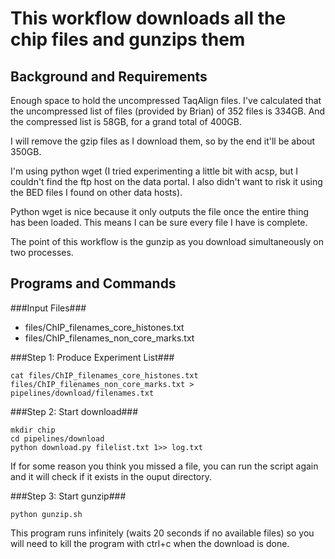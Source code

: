 This workflow downloads all the chip files and gunzips them
===========================================================

Background and Requirements
---------------------------

Enough space to hold the uncompressed TaqAlign files. I've calculated that
the uncompressed list of files (provided by Brian) of 352 files is 334GB.
And the compressed list is 58GB, for a grand total of 400GB.

I will remove the gzip files as I download them, so by the end it'll be about
350GB.

I'm using python wget (I tried experimenting a little bit with acsp, but I
couldn't find the ftp host on the data portal. I also didn't want to risk it
using the BED files I found on other data hosts).

Python wget is nice because it only outputs the file once the entire thing
has been loaded. This means I can be sure every file I have is complete.

The point of this workflow is the gunzip as you download simultaneously on
two processes. 

Programs and Commands
---------------------

###Input Files###

* files/ChIP_filenames_core_histones.txt
* files/ChIP_filenames_non_core_marks.txt

###Step 1: Produce Experiment List###

    cat files/ChIP_filenames_core_histones.txt files/ChIP_filenames_non_core_marks.txt > pipelines/download/filenames.txt

###Step 2: Start download###

    mkdir chip
    cd pipelines/download
    python download.py filelist.txt 1>> log.txt

If for some reason you think you missed a file, you can run the script
again and it will check if it exists in the ouput directory.

###Step 3: Start gunzip###

    python gunzip.sh

This program runs infinitely (waits 20 seconds if no available files) so
you will need to kill the program with ctrl+c when the download is done.
